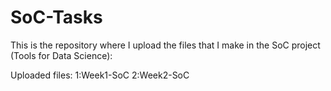 # SoC-Tasks
This is the repository where I upload the files that I make in the SoC project (Tools for Data Science):

Uploaded files:
1:Week1-SoC
2:Week2-SoC
